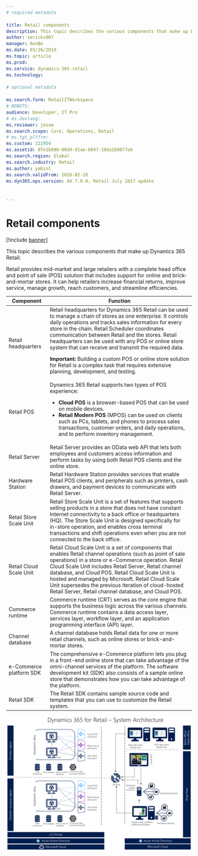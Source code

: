 ```yaml
---
# required metadata

title: Retail components
description: This topic describes the various components that make up Dynamics 365 Retail.
author: sericks007
manager: AnnBe
ms.date: 03/26/2019
ms.topic: article
ms.prod: 
ms.service: dynamics-365-retail
ms.technology: 

# optional metadata

ms.search.form: RetailITWorkspace
# ROBOTS: 
audience: Developer, IT Pro
# ms.devlang: 
ms.reviewer: josaw
ms.search.scope: Core, Operations, Retail
# ms.tgt_pltfrm: 
ms.custom: 221954
ms.assetid: 8fe1b080-00d4-41ae-b047-10da160877ab
ms.search.region: Global
ms.search.industry: Retail
ms.author: yabinl
ms.search.validFrom: 2016-02-28
ms.dyn365.ops.version: AX 7.0.0, Retail July 2017 update


---
```


# Retail components

[!include [banner](includes/banner.md)]

This topic describes the various components that make up Dynamics 365 Retail.

Retail provides mid-market and large retailers with a complete head office and point of sale (POS) solution that includes support for online and brick-and-mortar stores. It can help retailers increase financial returns, improve service, manage growth, reach customers, and streamline efficiencies.

<table>
<thead>
<tr>
<th>Component</th>
<th>Function</th>
</tr>
</thead>
<tbody>
<tr>
<td>Retail headquarters</td>
<td>Retail headquarters for Dynamics 365 Retail can be used to manage a chain of stores as one enterprise. It controls daily operations and tracks sales information for every store in the chain. Retail Scheduler coordinates communication between Retail and the stores. Retail headquarters can be used with any POS or online store system that can receive and transmit the required data.
<p><strong>Important:</strong> Building a custom POS or online store solution for Retail is a complex task that requires extensive planning, development, and testing.</p>
</td>
</tr>
<tr>
<td>Retail POS</td>
<td>Dynamics 365 Retail supports two types of POS experience:
<ul>
<li><strong>Cloud POS</strong> is a browser-based POS that can be used on mobile devices.</li>
<li><strong>Retail Modern POS</strong> (MPOS) can be used on clients such as PCs, tablets, and phones to process sales transactions, customer orders, and daily operations, and to perform inventory management.</li>
</ul>
</td>
</tr>
<tr>
<td>Retail Server</td>
<td>Retail Server provides an OData web API that lets both employees and customers access information and perform tasks by using both Retail POS clients and the online store.</td>
</tr>
<tr>
<td>Hardware Station</td>
<td>Retail Hardware Station provides services that enable Retail POS clients, and peripherals such as printers, cash drawers, and payment devices to communicate with Retail Server.</td>
</tr>
<tr>
<td>Retail Store Scale Unit</td>
<td>Retail Store Scale Unit is a set of features that supports selling products in a store that does not have constant Internet connectivity to a back office or headquarters (HQ). The Store Scale Unit is designed specifically for in-store operation, and enables cross terminal transactions and shift operations even when you are not connected to the back office.</td>
</tr>
<tr>
<td>Retail Cloud Scale Unit</td>
<td>Retail Cloud Scale Unit is a set of components that enables Retail channel operations (such as point of sale operations) in a store or e-Commerce operation. Retail Cloud Scale Unit includes Retail Server, Retail channel database, and Cloud POS. Retail Cloud Scale Unit is hosted and managed by Microsoft. Retail Cloud Scale Unit supersedes the previous iteration of cloud-hosted Retail Server, Retail channel database, and Cloud POS.</td>
<tr>
<td>Commerce runtime</td>
<td>Commerce runtime (CRT) serves as the core engine that supports the business logic across the various channels. Commerce runtime contains a data access layer, services layer, workflow layer, and an application programming interface (API) layer.</td>
</tr>
<tr>
<td>Channel database</td>
<td>A channel database holds Retail data for one or more retail channels, such as online stores or brick-and-mortar stores.</td>
</tr>
<tr>
<td>e-Commerce platform SDK</td>
<td>The comprehensive e-Commerce platform lets you plug in a front-end online store that can take advantage of the omni-channel services of the platform. The software development kit (SDK) also consists of a sample online store that demonstrates how you can take advantage of the platform.</td>
</tr>
<tr>
<td>Retail SDK</td>
<td>The Retail SDK contains sample source code and templates that you can use to customize the Retail system.</td>
</tr>
</tbody>
</table>

![SystemArchitecture](./media/Dynamics-365-for-Retail-System-Architecture.PNG)
